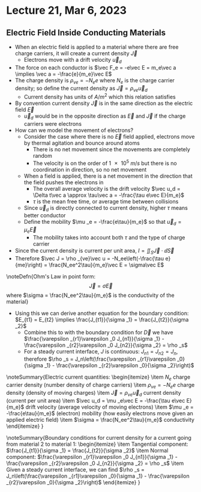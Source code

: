 # Lecture 21, Mar 6, 2023

## Electric Field Inside Conducting Materials

* When an electric field is applied to a material where there are free charge carriers, it will create a current density $\vec J$
	* Electrons move with a drift velocity $\vec u_d$
* The force on each conductor is $\vec F_e = -e\vec E = m_e\vec a \implies \vec a = -\frac{e}{m_e}\vec E$
* The charge density is $\rho _{ve} = -N_ee$ where $N_e$ is the charge carrier density; so define the current density as $\vec J = \rho _{ve}\vec u_d$
	* Current density has units of $\si{A/m^2}$ which this relation satisfies
* By convention current density $\vec J$ is in the same direction as the electric field $\vec E$
	* $\vec u_d$ would be in the opposite direction as $\vec E$ and $\vec J$ if the charge carriers were electrons
* How can we model the movement of electrons?
	* Consider the case where there is no $\vec E$ field applied, electrons move by thermal agitation and bounce around atoms
		* There is no net movement since the movements are completely random
		* The velocity is on the order of $\SI{1e5}{m/s}$ but there is no coordination in direction, so no net movement
	* When a field is applied, there is a net movement in the direction that the field pushes the electrons in
		* The overall average velocity is the drift velocity $\vec u_d = \Delta t\vec a \approx \tau\vec a = -\frac{\tau e\vec E}{m_e}$
		* $\tau$ is the mean free time, or average time between collisions
	* Since $\vec u_d$ is directly connected to current density, higher $\tau$ means better conductor
	* Define the mobility $\mu _e = -\frac{e\tau}{m_e}$ so that $\vec u_d = \mu _e\vec E$
		* The mobility takes into account both $\tau$ and the type of charge carrier
* Since the current density is current per unit area, $I = \iint _S \vec J \cdot \dd\vec S$
* Therefore $\vec J = \rho _{ve}\vec u = -N_ee\left(-\frac{\tau e}{me}\right) = \frac{N_ee^2\tau}{m_e}\vec E = \sigma\vec E$

\noteDefn{Ohm's Law in point form: $$\vec J = \sigma\vec E$$ where $\sigma = \frac{N_ee^2\tau}{m_e}$ is the conductivity of the material}

* Using this we can derive another equation for the boundary condition: $E_{t1} = E_{t2} \implies \frac{J_{t1}}{\sigma _1} = \frac{J_{t2}}{\sigma _2}$
	* Combine this to with the boundary condition for $\vec D$ we have $\frac{\varepsilon _{r1}\varepsilon _0 J_{n1}}{\sigma _1} - \frac{\varepsilon _{r2}\varepsilon _0 J_{n2}}{\sigma _2} = \rho _s$
	* For a steady current interface, $J$ is continuous: $J_{n1} = J_{n2} = J_n$, therefore $\rho _s = J_n\left(\frac{\varepsilon _{r1}\varepsilon _0}{\sigma _1} - \frac{\varepsilon _{r2}\varepsilon _0}{\sigma _2}\right)$

\noteSummary{Electric current quantities:
\begin{itemize}
	\item $N_e$ charge carrier density (number density of charge carriers)
	\item $\rho _{ve} = -N_ee$ charge density (density of moving charges)
	\item $\vec J = \rho _{ve}\vec u _d$ current density (current per unit area)
	\item $\vec u_d = \mu _e\vec E = -\frac{\tau e\vec E}{m_e}$ drift velocity (average velocity of moving electrons)
	\item $\mu _e = -\frac{e\tau}{m_e}$ (electron) mobility (how easily electrons move given an applied electric field)
	\item $\sigma = \frac{N_ee^2\tau}{m_e}$ conductivity
\end{itemize}
}

\noteSummary{Boundary conditions for current density for a current going from material 2 to material 1:
\begin{itemize}
	\item Tangential component: $\frac{J_{t1}}{\sigma _1} = \frac{J_{t2}}{\sigma _2}$
	\item Normal component: $\frac{\varepsilon _{r1}\varepsilon _0 J_{n1}}{\sigma _1} - \frac{\varepsilon _{r2}\varepsilon _0 J_{n2}}{\sigma _2} = \rho _s$
	\item Given a steady current interface, we can find $\rho _s = J_n\left(\frac{\varepsilon _{r1}\varepsilon _0}{\sigma _1} - \frac{\varepsilon _{r2}\varepsilon _0}{\sigma _2}\right)$
\end{itemize}
}

